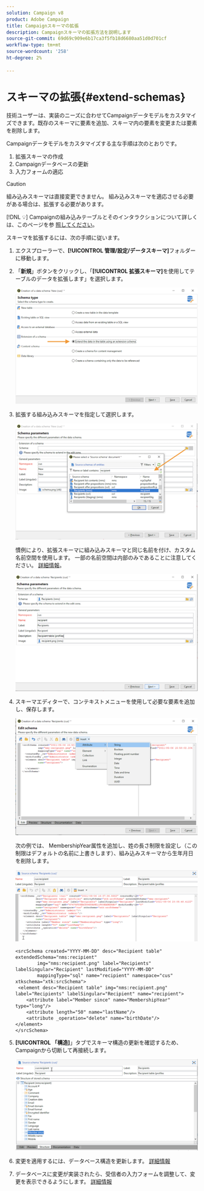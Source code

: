 ```yaml
---
solution: Campaign v8
product: Adobe Campaign
title: Campaignスキーマの拡張
description: Campaignスキーマの拡張方法を説明します
source-git-commit: 69d69c909e6b17ca3f5fb18d6680aa51d0d701cf
workflow-type: tm+mt
source-wordcount: '258'
ht-degree: 2%

---
```


# スキーマの拡張{#extend-schemas}

技術ユーザーは、実装のニーズに合わせてCampaignデータモデルをカスタマイズできます。既存のスキーマに要素を追加、スキーマ内の要素を変更または要素を削除します。

Campaignデータモデルをカスタマイズする主な手順は次のとおりです。

1. 拡張スキーマの作成
1. Campaignデータベースの更新
1. 入力フォームの適応

>[!CAUTION]
>組み込みスキーマは直接変更できません。 組み込みスキーマを適応させる必要がある場合は、拡張する必要があります。

[!DNL :bulb:] Campaignの組み込みテーブルとそのインタラクションについて詳しくは、このページを参 [照してください](datamodel.md)。

スキーマを拡張するには、次の手順に従います。

1. エクスプローラーで、**[!UICONTROL 管理/設定/データスキーマ]**&#x200B;フォルダーに移動します。
1. 「**新規**」ボタンをクリックし、「**[!UICONTROL 拡張スキーマ]**&#x200B;を使用してテーブルのデータを拡張します」を選択します。

   ![](assets/extend-schema-option.png)

1. 拡張する組み込みスキーマを指定して選択します。

   ![](assets/extend-schema-select.png)

   慣例により、拡張スキーマに組み込みスキーマと同じ名前を付け、カスタム名前空間を使用します。  一部の名前空間は内部のみであることに注意してください。 [詳細情報](schemas.md#reserved-namespaces)。

   ![](assets/extend-schema-validate.png)

1. スキーマエディターで、コンテキストメニューを使用して必要な要素を追加し、保存します。

   ![](assets/extend-schema-edit.png)

   次の例では、 MembershipYear属性を追加し、姓の長さ制限を設定し（この制限はデフォルトの名前に上書きします）、組み込みスキーマから生年月日を削除します。

   ![](assets/extend-schema-sample.png)

   ```
   <srcSchema created="YYYY-MM-DD" desc="Recipient table" extendedSchema="nms:recipient"
           img="nms:recipient.png" label="Recipients" labelSingular="Recipient" lastModified="YYYY-MM-DD"
           mappingType="sql" name="recipient" namespace="cus" xtkschema="xtk:srcSchema">
    <element desc="Recipient table" img="nms:recipient.png" label="Recipients" labelSingular="Recipient" name="recipient">
       <attribute label="Member since" name="MembershipYear" type="long"/>
       <attribute length="50" name="lastName"/>
       <attribute _operation="delete" name="birthDate"/>
   </element>
   </srcSchema>
   ```

1. **[!UICONTROL 「構造]**」タブでスキーマ構造の更新を確認するため、Campaignから切断して再接続します。

   ![](assets/extend-schema-structure.png)

1. 変更を適用するには、データベース構造を更新します。 [詳細情報](update-database-structure.md)

1. データベースに変更が実装されたら、受信者の入力フォームを調整して、変更を表示できるようにします。 [詳細情報](forms.md)

